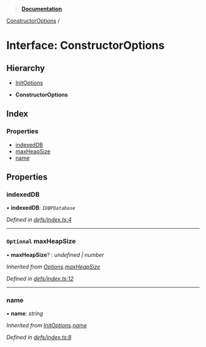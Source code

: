 > **[Documentation](../README.md)**

[ConstructorOptions](constructoroptions.md) /

# Interface: ConstructorOptions

## Hierarchy

  * [InitOptions](initoptions.md)

  * **ConstructorOptions**

## Index

### Properties

* [indexedDB](constructoroptions.md#indexeddb)
* [maxHeapSize](constructoroptions.md#optional-maxheapsize)
* [name](constructoroptions.md#name)

## Properties

###  indexedDB

• **indexedDB**: *`IDBPDatabase`*

*Defined in [defs/index.ts:4](https://github.com/badbatch/cachemap/blob/52c713b/packages/indexed-db/src/defs/index.ts#L4)*

___

### `Optional` maxHeapSize

• **maxHeapSize**? : *undefined | number*

*Inherited from [Options](options.md).[maxHeapSize](options.md#optional-maxheapsize)*

*Defined in [defs/index.ts:12](https://github.com/badbatch/cachemap/blob/52c713b/packages/indexed-db/src/defs/index.ts#L12)*

___

###  name

• **name**: *string*

*Inherited from [InitOptions](initoptions.md).[name](initoptions.md#name)*

*Defined in [defs/index.ts:8](https://github.com/badbatch/cachemap/blob/52c713b/packages/indexed-db/src/defs/index.ts#L8)*